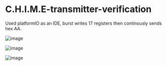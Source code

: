 # C.H.I.M.E-transmitter-verification
Used platformIO as an IDE, burst writes 17 registers then continously sends hex AA.

![image](https://user-images.githubusercontent.com/32754336/114271700-99095780-99c7-11eb-8e4b-578389c29b80.png)

![image](https://user-images.githubusercontent.com/32754336/114271707-a292bf80-99c7-11eb-8efc-16d602dbf990.png)

![image](https://user-images.githubusercontent.com/32754336/114271711-a6264680-99c7-11eb-96ae-dffb79bc8c58.png)

